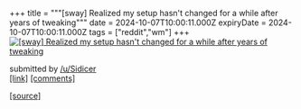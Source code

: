 +++
title = """[sway] Realized my setup hasn't changed for a while after years of tweaking"""
date = 2024-10-07T10:00:11.000Z
expiryDate = 2024-10-07T10:00:11.000Z
tags = ["reddit","wm"]
+++
[![[sway] Realized my setup hasn't changed for a while after years of tweaking](https://preview.redd.it/4vebffss3btd1.png?width=640&crop=smart&auto=webp&s=cabd0cadd2865dd396c241e8caa8bd7cf96668ea "[sway] Realized my setup hasn't changed for a while after years of tweaking")](https://www.reddit.com/r/unixporn/comments/1fy3zxk/sway_realized_my_setup_hasnt_changed_for_a_while/)

submitted by [/u/Sidicer](https://www.reddit.com/user/Sidicer)  
[\[link\]](https://i.redd.it/4vebffss3btd1.png) [\[comments\]](https://www.reddit.com/r/unixporn/comments/1fy3zxk/sway_realized_my_setup_hasnt_changed_for_a_while/)

[[source]](https://www.reddit.com/r/unixporn/comments/1fy3zxk/sway_realized_my_setup_hasnt_changed_for_a_while/)
